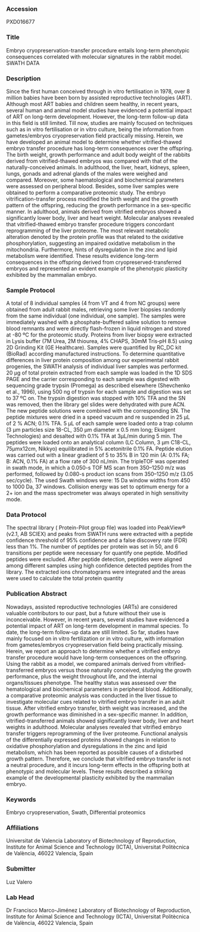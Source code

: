 ### Accession
PXD016677

### Title
Embryo cryopreservation-transfer procedure entails long-term phenotypic consequences correlated with molecular signatures in the rabbit model. SWATH DATA

### Description
Since the first human conceived through in vitro fertilisation in 1978, over 8 million babies have been born by assisted reproductive technologies (ART). Although most ART babies and children seem healthy, in recent years, several human and animal model studies have evidenced a potential impact of ART on long-term development. However, the long-term follow-up data in this field is still limited. Till now, studies are mainly focused on techniques such as in vitro fertilisation or in vitro culture, being the information from gametes/embryos cryopreservation field practically missing. Herein, we have developed an animal model to determine whether vitrified-thawed embryo transfer procedure has long-term consequences over the offspring. The birth weight, growth performance and adult body weight of the rabbits derived from vitrified-thawed embryos was compared with that of the naturally-conceived animals. In adulthood, the liver, heart, kidneys, spleen, lungs, gonads and adrenal glands of the males were weighed and compared. Moreover, some haematological and biochemical parameters were assessed on peripheral blood. Besides, some liver samples were obtained to perform a comparative proteomic study.  The embryo vitrification-transfer process modified the birth weight and the growth pattern of the offspring, reducing the growth performance in a sex-specific manner. In adulthood, animals derived from vitrified embryos showed a significantly lower body, liver and heart weight. Molecular analyses revealed that vitrified-thawed embryo transfer procedure triggers concordant reprogramming of the liver proteome. The most relevant metabolic alteration denoted by the protein profile was that related to the oxidative phosphorylation, suggesting an impaired oxidative metabolism in the mitochondria. Furthermore, hints of dysregulation in the zinc and lipid metabolism were identified. These results evidence long-term consequences in the offspring derived from cryopreserved-transferred embryos and represented an evident example of the phenotypic plasticity exhibited by the mammalian embryo.

### Sample Protocol
A total of 8 individual samples (4 from VT and 4 from NC groups) were obtained from adult rabbit males, retrieving some liver biopsies randomly from the same individual (one individual, one sample). The samples were immediately washed with a phosphate-buffered saline solution to remove blood remnants and were directly flash-frozen in liquid nitrogen and stored at -80 ºC for the proteomic study. Proteins from liver biopsy were extracted in Lysis buffer (7M Urea, 2M thiourea, 4% CHAPS, 30mM Tris‐pH 8.5) using 2D Grinding Kit (GE Healthcare). Samples were quantified by RC_DC kit (BioRad) according manufactured instructions.  To determine quantitative differences in liver protein composition among our experimental rabbit progenies, the SWATH analysis of individual liver samples was performed. 20 µg of total protein extracted from each sample was loaded in the 1D SDS PAGE and   the carrier corresponding to each sample was digested with sequencing grade trypsin (Promega) as described elsewhere (Shevchenko et al., 1996), using 500 ng of trypsin for each sample and digestion was set to 37 ºC on. The trypsin digestion was stopped with 10% TFA and the SN was removed, then the library gel slides were dehydrated with pure ACN. The new peptide solutions were combined with the corresponding SN. The peptide mixtures were dried in a speed vacuum and re suspended in 25 µL of  2 % ACN; 0.1% TFA.  5 µL of each sample were  loaded onto a trap column (3 μm particles size 18-CL, 350 µm diameter x 0.5 mm long; Eksigent Technologies) and desalted with 0.1% TFA at 3μL/min during 5 min. The peptides were loaded onto an analytical column (LC Column, 3 μm C18-CL, 75μmx12cm, Nikkyo) equilibrated in 5% acetonitrile 0.1% FA. Peptide elution was carried out with a linear gradient of 5 to 35% B in 120 min (A: 0.1% FA; B: ACN, 0.1% FA) at a flow rate of 300 nL/min. The tripleTOF was operated in swath mode, in which a 0.050-s TOF MS scan from 350–1250 m/z was performed, followed by 0.080-s product ion scans from 350–1250 m/z (3.05 sec/cycle). The used Swath windows were: 15 Da window widths from 450 to 1000 Da, 37 windows. Collision energy was set to optimum energy for a 2+ ion and the mass spectrometer was always operated in high sensitivity mode.

### Data Protocol
The spectral library ( Protein-Pilot group file) was loaded into PeakView® (v2.1, AB SCIEX) and peaks from SWATH runs were extracted with a peptide confidence threshold of 95% confidence and a false discovery rate (FDR) less than 1%.  The number of peptides per protein was set in 50, and 6 transitions per peptide were necessary for quantify one peptide. Modified peptides were excluded. After peptide detection, peptides were aligned among different samples using high confidence detected peptides from the library.  The extracted ions chromatograms were integrated and the areas were used to calculate the total protein quantity

### Publication Abstract
Nowadays, assisted reproductive technologies (ARTs) are considered valuable contributors to our past, but a future without their use is inconceivable. However, in recent years, several studies have evidenced a potential impact of ART on long-term development in mammal species. To date, the long-term follow-up data are still limited. So far, studies have mainly focused on in vitro fertilization or in vitro culture, with information from gametes/embryos cryopreservation field being practically missing. Herein, we report an approach to determine whether a vitrified embryo transfer procedure would have long-term consequences on the offspring. Using the rabbit as a model, we compared animals derived from vitrified-transferred embryos versus those naturally conceived, studying the growth performance, plus the weight throughout life, and the internal organs/tissues phenotype. The healthy status was assessed over the hematological and biochemical parameters in peripheral blood. Additionally, a comparative proteomic analysis was conducted in the liver tissue to investigate molecular cues related to vitrified embryo transfer in an adult tissue. After vitrified embryo transfer, birth weight was increased, and the growth performance was diminished in a sex-specific manner. In addition, vitrified-transferred animals showed significantly lower body, liver and heart weights in adulthood. Molecular analyses revealed that vitrified embryo transfer triggers reprogramming of the liver proteome. Functional analysis of the differentially expressed proteins showed changes in relation to oxidative phosphorylation and dysregulations in the zinc and lipid metabolism, which has been reported as possible causes of a disturbed growth pattern. Therefore, we conclude that vitrified embryo transfer is not a neutral procedure, and it incurs long-term effects in the offspring both at phenotypic and molecular levels. These results described a striking example of the developmental plasticity exhibited by the mammalian embryo.

### Keywords
Embryo cryopreservation, Swath, Differential proteomics

### Affiliations
Universitat de Valencia
Laboratory of Biotechnology of Reproduction, Institute for Animal Science and Technology (ICTA), Universitat Politècnica de València, 46022 Valencia, Spain

### Submitter
Luz Valero

### Lab Head
Dr Francisco Marco-Jiménez
Laboratory of Biotechnology of Reproduction, Institute for Animal Science and Technology (ICTA), Universitat Politècnica de València, 46022 Valencia, Spain


